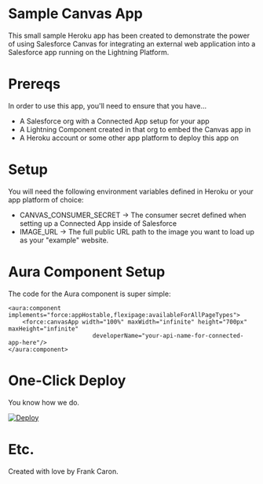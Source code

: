 # Sample Canvas App

This small sample Heroku app has been created to demonstrate the power of using Salesforce Canvas for integrating an external web application into a Salesforce app running on the Lightning Platform.

# Prereqs

In order to use this app, you'll need to ensure that you have...

* A Salesforce org with a Connected App setup for your app
* A Lightning Component created in that org to embed the Canvas app in
* A Heroku account or some other app platform to deploy this app on

# Setup

You will need the following environment variables defined in Heroku or your app platform of choice:

* CANVAS_CONSUMER_SECRET -> The consumer secret defined when setting up a Connected App inside of Salesforce
* IMAGE_URL -> The full public URL path to the image you want to load up as your "example" website.

# Aura Component Setup

The code for the Aura component is super simple:

```
<aura:component implements="force:appHostable,flexipage:availableForAllPageTypes">  
    <force:canvasApp width="100%" maxWidth="infinite" height="700px" maxHeight="infinite"
                        developerName="your-api-name-for-connected-app-here"/>
</aura:component>
```
# One-Click Deploy

You know how we do.

[![Deploy](https://www.herokucdn.com/deploy/button.svg)](https://heroku.com/deploy)

# Etc.

Created with love by Frank Caron.